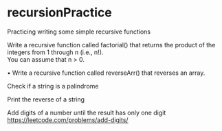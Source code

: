 # recursionPractice
Practicing writing some simple recursive functions 

Write a recursive function called factorial() that returns the product of the integers from 1 
through n (i.e., n!).  
 You can assume that n > 0. 
 
• Write a recursive function called reverseArr() that reverses an array. 

 Check if a string is a palindrome 
 
 Print the reverse of a string 
 
 Add digits of a number until the result has only one digit  
https://leetcode.com/problems/add-digits/ 
 
 
